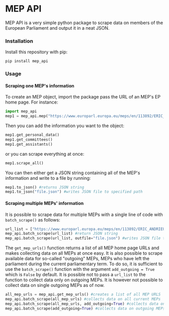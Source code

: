 # MEP API
MEP API is a very simple python package to scrape data on members of the European Parliament and output it in a neat JSON.

### Installation
Install this repository with pip:
```
pip install mep_api
```

### Usage

#### Scraping one MEP's information
To create an MEP object, import the package pass the URL of an MEP's EP home page. For instance:
```python
import mep_api
mep1 = mep_api.mep("https://www.europarl.europa.eu/meps/en/113892/ERIC_ANDRIEU/home")
```
Then you can add the information you want to the object:
```python
mep1.get_personal_data()
mep1.get_committees()
mep1.get_assistants()
```
or you can scrape everything at once:
```python
mep1.scrape_all()
```
You can then either get a JSON string containing all of the MEP's information and write to a file by running:
```python
mep1.to_json() #returns JSON string
mep1.to_json("file.json") #writes JSON file to specified path
```

#### Scraping multiple MEPs' information
It is possible to scrape data for multiple MEPs with a single line of code with `batch_scrape()` as follows:
```python
url_list = ["https://www.europarl.europa.eu/meps/en/113892/ERIC_ANDRIEU/home", "https://www.europarl.europa.eu/meps/en/124831/ISABELLA_ADINOLFI/home", "https://www.europarl.europa.eu/meps/en/28161/MARGRETE_AUKEN/home"]
mep_api.batch_scrape(url_list) #return JSON string
mep_api.batch_scrape(url_list, outfile="file.json") #writes JSON file to specified path
```
The `get_mep_urls()` function returns a list of all MEP home page URLs and makes collecting data on all MEPs at once easy. It is also possible to scrape available data for so-called "outgoing" MEPs, MEPs who have left the parliament during the current parliamentary term. To do so, it is sufficient to use the `batch_scrape()` function with the argument `add_outgoing = True` which is `False` by default. It is possible not to pass a `url_list` to the function to collect data only on outgoing MEPs. It is however not possible to collect data on single outgoing MEPs as of now.
```python
all_mep_urls = mep_api.get_mep_urls() #creates a list of all MEP URLS
mep_api.batch_scrape(all_mep_urls) #collects data on all current MEPs
mep_api.batch_scrape(all_mep_urls, add_outgoing=True) #collects data on all current MEPs and outgoing MEPs
mep_api.batch_scrape(add_outgoing=True) #collects data on outgoing MEPs
```
